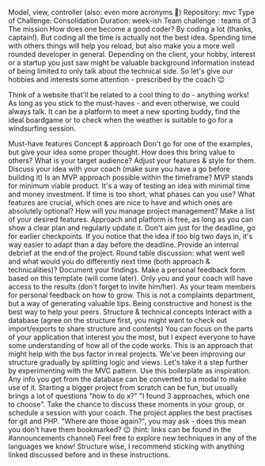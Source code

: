 Model, view, controller (also: even more acronyms 🤔)
Repository: mvc
Type of Challenge: Consolidation
Duration: week-ish
Team challenge : teams of 3
The mission
How does one become a good coder? By coding a lot (thanks, captain!). But coding all the time is actually not the best idea. Spending time with others things will help you reload, but also make you a more well rounded developer in general. Depending on the client, your hobby, interest or a startup you just saw might be valuable background information instead of being limited to only talk about the technical side. So let's give our hobbies and interests some attention - prescribed by the coach 😉

Think of a website that'll be related to a cool thing to do - anything works! As long as you stick to the must-haves - and even otherwise, we could always talk. It can be a platform to meet a new sporting buddy, find the ideal boardgame or to check when the weather is suitable to go for a windsurfing session.

Must-have features
Concept & approach
Don't go for one of the examples, but give your idea some proper thought.
How does this bring value to others?
What is your target audience? Adjust your features & style for them.
Discuss your idea with your coach (make sure you have a go before building it)
Is an MVP approach possible within the timeframe?
MVP stands for minimum viable product. It's a way of testing an idea with minimal time and money investment.
If time is too short, what phases can you use? What features are crucial, which ones are nice to have and which ones are absolutely optional?
How will you manage project management?
Make a list of your desired features.
Approach and platform is free, as long as you can show a clear plan and regularly update it.
Don't aim just for the deadline, go for earlier checkpoints. If you notice that the idea if too big two days in, it's way easier to adapt than a day before the deadline.
Provide an internal debrief at the end of the project.
Round table discussion: what went well and what would you do differently next time (both approach & technicalities)? Document your findings.
Make a personal feedback form based on this template (will come later). Only you and your coach will have access to the results (don't forget to invite him/her).
As your team members for personal feedback on how to grow. This is not a complaints department, but a way of generating valuable tips. Being constructive and honest is the best way to help your peers.
Structure & technical concepts
Interact with a database (agree on the structure first, you might want to check out import/exports to share structure and contents)
You can focus on the parts of your application that interest you the most, but I expect everyone to have some understanding of how all of the code works. This is an approach that might help with the bus factor in real projects.
We've been improving our structure gradually by splitting logic and views. Let's take it a step further by experimenting with the MVC pattern. Use this boilerplate as inspiration. Any info you get from the database can be converted to a modal to make use of it.
Starting a bigger project from scratch can be fun, but usually brings a lot of questions "how to do x?" "I found 3 approaches, which one to choose". Take the chance to discuss these moments in your group, or schedule a session with your coach.
The project applies the best practises for git and PHP. "Where are those again?", you may ask - does this mean you don't have them bookmarked? 😉 (hint: links can be found in the #announcements channel)
Feel free to explore new techniques in any of the languages we know! Structure wise, I recommend sticking with anything linked discussed before and in these instructions.